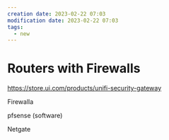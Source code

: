```yaml
---
creation date: 2023-02-22 07:03
modification date: 2023-02-22 07:03
tags: 
  - new
---
```


# Routers with Firewalls


https://store.ui.com/products/unifi-security-gateway

Firewalla

pfsense (software)

Netgate

